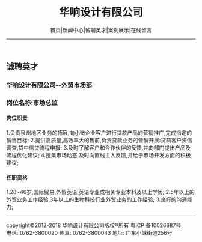 <!DOCTYPE html>
<html lang="en">
<head>
    <meta charset="UTF-8">
    <meta name="viewport" content="width=device-width, initial-scale=1.0">
    <title>任务一</title>
</head>
<body>
    <header>
<h1>华响设计有限公司</h1>
<na>首页|新闻中心|诚聘英才|案例展示|在线留言</na>
<hr/>
    </header>

<main>
<h2>诚聘英才</h2>
<h3>华响设计有限公司--外贸市场部</h3>
<h3>岗位名称:市场总监</h3>
<section>
<h4>岗位职责</h4>
<p>
1.负责泉州地区业务的拓展,向小微企业客户进行贷款产品的营销推广,完成指定的销售目标;
2.提供高质量,高效率大的售前,负责贷款业务的营销开展:贷前客户资信调查,贷中信贷流程申报;
3.及时了解客户和合作伙伴的反馈,并向部门提出产品及流程优化建议;
4.搜集市场动态,及时向直线主人反馈,并给于市场开发方面的积极建议;
</p>
</section>
<section>
<h4>任职资格</h4>
<p>
1.28~40岁,国际贸易,外贸英语,英语专业或相关专业本科及以上学历;
2.5年以上的外贸业务工作经验,3年以上的生物科技行业外贸业务的工作经验;
3.良好的沟通能力;
</p>
</section>
</main>
<footer>
<hr/>
<p>
                copyright&copy;2012-2018        华响设计有限公司版权&reg;所有       粤ICP
                   备10026687号<br/>
                 电话:   0762-3800020     传真:   0762-3800043     地址:   广东小城街道256号
</p>
</footer>
</body>
</html>
